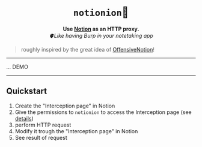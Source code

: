 <div align="center">
<h1>
  <code>notionion</code>🧅
</h1>

  <strong> Use <a href="https://www.notion.so">Notion</a> as an HTTP proxy.</strong><br>
  <i>🫀Like having Burp in your notetaking app</i>
</div>

<blockquote align=left>
roughly inspired by the great idea of <a href="https://github.com/mttaggart/OffensiveNotion">OffensiveNotion</a>! 
</blockquote>

---

... DEMO

---

## Quickstart

1. Create the "Interception page" in Notion
2. Give the permissions to `notionion` to access the Interception page (see [details]())
3. perform HTTP request
4. Modify it trough the "Interception page" in Notion
5. See result of request
